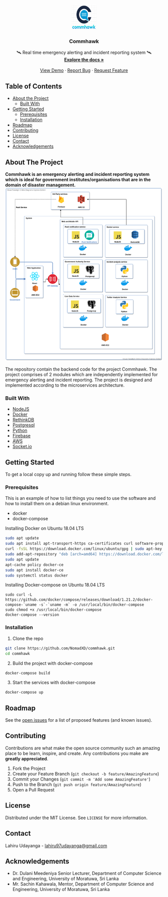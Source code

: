 

<!-- PROJECT LOGO -->
<br />
<p align="center">
  <a href="https://github.com/github_username/repo">
    <img src="assets/images/logo.png" alt="Logo" width="80" height="80">
  </a>

  <h3 align="center">Commhawk</h3>

  <p align="center">
   🛰 Real time emergency alerting and incident reporting system 🛰️
    <br />
    <a href="#"><strong>Explore the docs »</strong></a>
    <br />
    <br />
    <a href="#">View Demo</a>
    ·
    <a href="#">Report Bug</a>
    ·
    <a href="#">Request Feature</a>
  </p>
</p>



<!-- TABLE OF CONTENTS -->
## Table of Contents

* [About the Project](#about-the-project)
  * [Built With](#built-with)
* [Getting Started](#getting-started)
  * [Prerequisites](#prerequisites)
  * [Installation](#installation)
* [Roadmap](#roadmap)
* [Contributing](#contributing)
* [License](#license)
* [Contact](#contact)
* [Acknowledgements](#acknowledgements)



<!-- ABOUT THE PROJECT -->
## About The Project
**Commhawk is an emergency alerting and incident reporting system which is ideal for government institutes/organisations that are in the domain of disaster management.**
[![Product Name Screen Shot][product-screenshot]](https://example.com)

The repository contain the backend code for the project Commhawk. The project comprises of 2 modules which are independently implemented for emergency alerting and incident reporting. The project is designed and implemented according to the microservices architecture. 

### Built With

* [NodeJS](https://nodejs.org/en/)
* [Docker](https://www.docker.com/)
* [RethinkDB](https://rethinkdb.com/)
* [Postgresql](https://www.postgresql.org/)
* [Python](https://www.python.org/)
* [Firebase](https://firebase.google.com/)
* [AWS](https://aws.amazon.com/)
* [Socket.io](https://socket.io/)

<!-- GETTING STARTED -->
## Getting Started

To get a local copy up and running follow these simple steps.

### Prerequisites

This is an example of how to list things you need to use the software and how to install them on a debian linux environment.
* docker
* docker-compose

Installing Docker on Ubuntu 18.04 LTS
```sh
sudo apt update
sudo apt install apt-transport-https ca-certificates curl software-properties-common
curl -fsSL https://download.docker.com/linux/ubuntu/gpg | sudo apt-key add -
sudo add-apt-repository "deb [arch=amd64] https://download.docker.com/linux/ubuntu bionic stable"
sudo apt update
apt-cache policy docker-ce
sudo apt install docker-ce
sudo systemctl status docker
```
Installing Docker-compose on Ubuntu 18.04 LTS

```ssh
sudo curl -L https://github.com/docker/compose/releases/download/1.21.2/docker-compose-`uname -s`-`uname -m` -o /usr/local/bin/docker-compose
sudo chmod +x /usr/local/bin/docker-compose
docker-compose --version
```

### Installation
 
1. Clone the repo 
```sh
git clone https://github.com/NomadXD/commhawk.git
cd commhawk
```
2. Build the project with docker-compose
```sh
docker-compose build
```
3. Start the services with docker-compose
```sh
docker-compose up
```
<!-- ROADMAP -->
## Roadmap

See the [open issues](https://github.com/github_username/repo/issues) for a list of proposed features (and known issues).



<!-- CONTRIBUTING -->
## Contributing

Contributions are what make the open source community such an amazing place to be learn, inspire, and create. Any contributions you make are **greatly appreciated**.

1. Fork the Project
2. Create your Feature Branch (`git checkout -b feature/AmazingFeature`)
3. Commit your Changes (`git commit -m 'Add some AmazingFeature'`)
4. Push to the Branch (`git push origin feature/AmazingFeature`)
5. Open a Pull Request



<!-- LICENSE -->
## License

Distributed under the MIT License. See `LICENSE` for more information.



<!-- CONTACT -->
## Contact

Lahiru Udayanga - lahiru97udayanga@gmail.com
<!-- ACKNOWLEDGEMENTS -->
## Acknowledgements

* Dr. Dulani Meedeniya
Senior Lecturer,
Department of Computer Science and Engineering,
University of Moratuwa,
Sri Lanka
* Mr. Sachin Kahawala,
Mentor,
Department of Computer Science and Engineering,
University of Moratuwa,
Sri Lanka






<!-- MARKDOWN LINKS & IMAGES -->
<!-- https://www.markdownguide.org/basic-syntax/#reference-style-links -->
[contributors-shield]: https://img.shields.io/github/contributors/othneildrew/Best-README-Template.svg?style=flat-square
[contributors-url]: https://github.com/othneildrew/Best-README-Template/graphs/contributors
[forks-shield]: https://img.shields.io/github/forks/othneildrew/Best-README-Template.svg?style=flat-square
[forks-url]: https://github.com/othneildrew/Best-README-Template/network/members
[stars-shield]: https://img.shields.io/github/stars/othneildrew/Best-README-Template.svg?style=flat-square
[stars-url]: https://github.com/othneildrew/Best-README-Template/stargazers
[issues-shield]: https://img.shields.io/github/issues/othneildrew/Best-README-Template.svg?style=flat-square
[issues-url]: https://github.com/othneildrew/Best-README-Template/issues
[license-shield]: https://img.shields.io/github/license/othneildrew/Best-README-Template.svg?style=flat-square
[license-url]: https://github.com/othneildrew/Best-README-Template/blob/master/LICENSE.txt
[linkedin-shield]: https://img.shields.io/badge/-LinkedIn-black.svg?style=flat-square&logo=linkedin&colorB=555
[linkedin-url]: https://linkedin.com/in/othneildrew
[product-screenshot]: assets/images/cover.png
